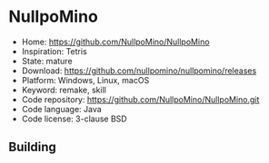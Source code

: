 # NullpoMino

- Home: https://github.com/NullpoMino/NullpoMino
- Inspiration: Tetris
- State: mature
- Download: https://github.com/nullpomino/nullpomino/releases
- Platform: Windows, Linux, macOS
- Keyword: remake, skill
- Code repository: https://github.com/NullpoMino/NullpoMino.git
- Code language: Java
- Code license: 3-clause BSD

## Building
